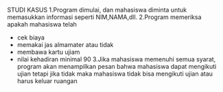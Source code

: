 STUDI KASUS
1.Program dimulai, dan mahasiswa diminta untuk memasukkan informasi seperti NIM,NAMA,dll.
2.Program memeriksa apakah mahasiswa telah
- cek biaya
- memakai jas almamater atau tidak
- membawa kartu ujiam
- nilai kehadiran minimal 90
3.Jika mahasiswa memenuhi semua syarat, program akan menampilkan pesan bahwa mahasiswa dapat mengikuti ujian tetapi jika tidak maka mahasiswa tidak bisa mengikuti ujian atau harus keluar ruangan 

